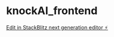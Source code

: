 # knockAI_frontend

[Edit in StackBlitz next generation editor ⚡️](https://stackblitz.com/~/github.com/Takase0917/knockAI_frontend)